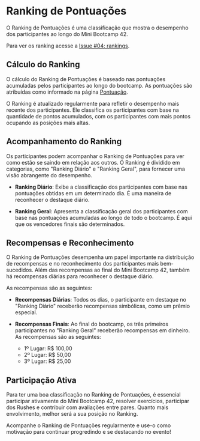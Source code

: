 # Ranking de Pontuações

O Ranking de Pontuações é uma classificação que mostra o desempenho dos participantes
ao longo do Mini Bootcamp 42.

Para ver os ranking acesse a [Issue #04: rankings](https://github.com/dreisss/mini-bootcamp-42/issues/4).

## Cálculo do Ranking

O cálculo do Ranking de Pontuações é baseado nas pontuações acumuladas pelos
participantes ao longo do bootcamp. As pontuações são atribuídas como informado
na página [Pontuação](./points.md).

O Ranking é atualizado regularmente para refletir o desempenho mais recente dos
participantes. Ele classifica os participantes com base na quantidade de pontos
acumulados, com os participantes com mais pontos ocupando as posições mais altas.

## Acompanhamento do Ranking

Os participantes podem acompanhar o Ranking de Pontuações para ver como estão se
saindo em relação aos outros. O Ranking é dividido em categorias, como "Ranking
Diário" e "Ranking Geral", para fornecer uma visão abrangente do desempenho.

- **Ranking Diário**: Exibe a classificação dos participantes com base nas pontuações
  obtidas em um determinado dia. É uma maneira de reconhecer o destaque diário.

- **Ranking Geral**: Apresenta a classificação geral dos participantes com base
  nas pontuações acumuladas ao longo de todo o bootcamp. É aqui que os vencedores
  finais são determinados.

## Recompensas e Reconhecimento

O Ranking de Pontuações desempenha um papel importante na distribuição de recompensas
e no reconhecimento dos participantes mais bem-sucedidos. Além das recompensas
ao final do Mini Bootcamp 42, também há recompensas diárias para reconhecer o
destaque diário.

As recompensas são as seguintes:

- **Recompensas Diárias**: Todos os dias, o participante em destaque no "Ranking
  Diário" receberão recompensas simbólicas, como um prêmio especial.

- **Recompensas Finais**: Ao final do bootcamp, os três primeiros participantes
  no "Ranking Geral" receberão recompensas em dinheiro. As recompensas são as seguintes:

  - 1º Lugar: R$ 100,00
  - 2º Lugar: R$ 50,00
  - 3º Lugar: R$ 25,00

## Participação Ativa

Para ter uma boa classificação no Ranking de Pontuações, é essencial participar
ativamente do Mini Bootcamp 42, resolver exercícios, participar dos Rushes e
contribuir com avaliações entre pares. Quanto mais envolvimento, melhor será a
sua posição no Ranking.

Acompanhe o Ranking de Pontuações regularmente e use-o como motivação para continuar
progredindo e se destacando no evento!
